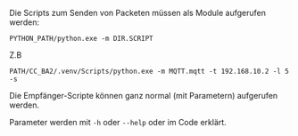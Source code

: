 Die Scripts zum Senden von Packeten müssen als Module aufgerufen werden:
```
PYTHON_PATH/python.exe -m DIR.SCRIPT
```
Z.B
```
PATH/CC_BA2/.venv/Scripts/python.exe -m MQTT.mqtt -t 192.168.10.2 -l 5 -s
```
Die Empfänger-Scripte können ganz normal (mit Parametern) aufgerufen werden.

Parameter werden mit ```-h``` oder ```--help``` oder im Code erklärt.
